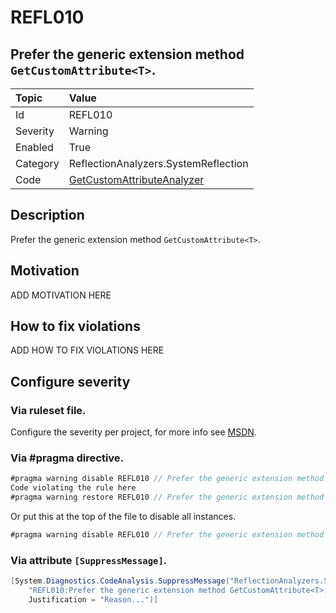 # REFL010
## Prefer the generic extension method `GetCustomAttribute<T>`.

| Topic    | Value
| :--      | :--
| Id       | REFL010
| Severity | Warning
| Enabled  | True
| Category | ReflectionAnalyzers.SystemReflection
| Code     | [GetCustomAttributeAnalyzer](https://github.com/DotNetAnalyzers/ReflectionAnalyzers/blob/master/ReflectionAnalyzers/NodeAnalzers/GetCustomAttributeAnalyzer.cs)

## Description

Prefer the generic extension method `GetCustomAttribute<T>`.

## Motivation

ADD MOTIVATION HERE

## How to fix violations

ADD HOW TO FIX VIOLATIONS HERE

<!-- start generated config severity -->
## Configure severity

### Via ruleset file.

Configure the severity per project, for more info see [MSDN](https://msdn.microsoft.com/en-us/library/dd264949.aspx).

### Via #pragma directive.
```C#
#pragma warning disable REFL010 // Prefer the generic extension method GetCustomAttribute<T>.
Code violating the rule here
#pragma warning restore REFL010 // Prefer the generic extension method GetCustomAttribute<T>.
```

Or put this at the top of the file to disable all instances.
```C#
#pragma warning disable REFL010 // Prefer the generic extension method GetCustomAttribute<T>.
```

### Via attribute `[SuppressMessage]`.

```C#
[System.Diagnostics.CodeAnalysis.SuppressMessage("ReflectionAnalyzers.SystemReflection", 
    "REFL010:Prefer the generic extension method GetCustomAttribute<T>.", 
    Justification = "Reason...")]
```
<!-- end generated config severity -->